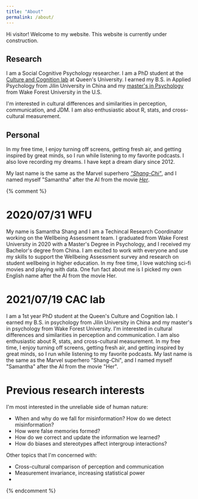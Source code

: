 ```yaml
---
title: "About"
permalink: /about/
---
```


Hi visitor! Welcome to my website. This website is currently under construction.

## Research
I am a Social Cognitive Psychology researcher. I am a PhD student at the [Culture and Cognition lab](https://www.queensu.ca/psychology/culture-and-cognition-lab/research-team) at Queen's University. I earned my B.S. in Applied Psychology from Jilin University in China and my [master's in Psychology](https://psychology.wfu.edu/graduate-program/) from Wake Forest University in the U.S.

I'm interested in cultural differences and similarities in perception, communication, and JDM. I am also enthusiastic about R, stats, and cross-cultural measurement.

## Personal
In my free time, I enjoy turning off screens, getting fresh air, and getting inspired by great minds, so I run while listening to my favorite podcasts. I also love recording my dreams. I have kept a dream diary since 2012.

My last name is the same as the Marvel superhero [*"Shang-Chi"*](https://www.youtube.com/watch?v=2KDEdWbYYE0), and I named myself "Samantha" after the AI from the movie [*Her*](https://www.imdb.com/video/vi1211672857?ref_=vi_nxt_ap).



{% comment %}

# 2020/07/31 WFU
My name is Samantha Shang and I am a Techincal Research Coordinator working on the Wellbeing Assessment team. I graduated from Wake Forest University in 2020 with a Master's Degree in Psychology, and I received my Bachelor's degree from China. I am excited to work with everyone and use my skills to support the Wellbeing Assessment survey and research on student wellbeing in higher education. In my free time, I love watching sci-fi movies and playing with data. One fun fact about me is I picked my own English name after the AI from the movie Her.

# 2021/07/19 CAC lab
I am a 1st year PhD student at the Queen's Culture and Cognition lab. I earned my B.S. in psychology from Jilin University in China and my master's in psychology from Wake Forest University. I'm interested in cultural differences and similarities in perception and communication. I am also enthusiastic about R, stats, and cross-cultural measurement. In my free time, I enjoy turning off screens, getting fresh air, and getting inspired by great minds, so I run while listening to my favorite podcasts. My last name is the same as the Marvel superhero "Shang-Chi", and I named myself "Samantha" after the AI from the movie "Her".

# Previous research interests
I'm most interested in the unreliable side of human nature:
- When and why do we fall for misinformation? How do we detect misinformation?
- How were false memories formed?
- How do we correct and update the information we learned?
- How do biases and stereotypes affect intergroup interactions?

Other topics that I'm concerned with:
- Cross-cultural comparison of perception and communication
- Measurement invariance, increasing statistical power
- 

{% endcomment %}